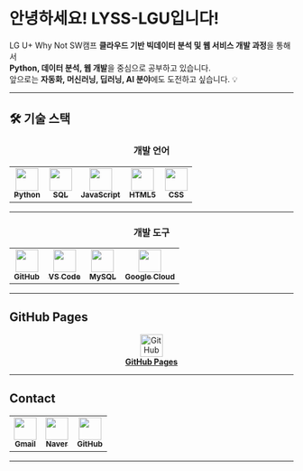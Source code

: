 # 안녕하세요! LYSS-LGU입니다!

LG U+ Why Not SW캠프
**클라우드 기반 빅데이터 분석 및 웹 서비스 개발 과정**을 통해서  
**Python, 데이터 분석, 웹 개발**을 중심으로 공부하고 있습니다.  
앞으로는 **자동화, 머신러닝, 딥러닝, AI 분야**에도 도전하고 싶습니다. 💡

---

## 🛠 기술 스택

<div align="center">

### 개발 언어

</div>

<div align="center">
  <table align="center">
    <tr>
      <td align="center">
        <a href="https://www.python.org/" target="_blank">
          <img src="https://noticon-static.tammolo.com/dgggcrkxq/image/upload/v1580829175/noticon/mkgg8pvtcifnagvwhjtt.svg" width="40"/><br/>
          <sub><strong>Python</strong></sub>
        </a>
      </td>
      <td align="center">
        <a href="https://www.mysql.com/" target="_blank">
          <img src="https://noticon-static.tammolo.com/dgggcrkxq/image/upload/v1574153502/noticon/aun9na6b8htufz2lwdo0.jpg" width="40"/><br/>
          <sub><strong>SQL</strong></sub>
        </a>
      </td>
      <td align="center">
        <a href="https://developer.mozilla.org/ko/docs/Web/JavaScript" target="_blank">
          <img src="https://noticon-static.tammolo.com/dgggcrkxq/image/upload/v1567008394/noticon/ohybolu4ensol1gzqas1.png" width="40"/><br/>
          <sub><strong>JavaScript</strong></sub>
        </a>
      </td>
      <td align="center">
        <a href="https://developer.mozilla.org/ko/docs/Web/HTML" target="_blank">
          <img src="https://noticon-static.tammolo.com/dgggcrkxq/image/upload/v1566995514/noticon/jufppyr8htislboas4ve.png" width="40"/><br/>
          <sub><strong>HTML5</strong></sub>
        </a>
      </td>
      <td align="center">
        <a href="https://developer.mozilla.org/ko/docs/Web/CSS" target="_blank">
          <img src="https://noticon-static.tammolo.com/dgggcrkxq/image/upload/v1678672480/noticon/qblxu9uo0uuitucuzhjy.png" width="40"/><br/>
          <sub><strong>CSS</strong></sub>
        </a>
      </td>
    </tr>
  </table>
</div>

---

<div align="center">

### 개발 도구

</div>

<div align="center">
  <table align="center">
    <tr>
      <td align="center">
        <a href="https://github.com/" target="_blank">
          <img src="https://noticon-static.tammolo.com/dgggcrkxq/image/upload/v1566899596/noticon/slhw4nu8hybreryigopq.png" width="40"/><br/>
          <sub><strong>GitHub</strong></sub>
        </a>
      </td>
      <td align="center">
        <a href="https://code.visualstudio.com/" target="_blank">
          <img src="https://noticon-static.tammolo.com/dgggcrkxq/image/upload/v1629987802/noticon/qxvhd6gnagplyp6crw33.png" width="40"/><br/>
          <sub><strong>VS Code</strong></sub>
        </a>
      </td>
      <td align="center">
        <a href="https://www.mysql.com/" target="_blank">
          <img src="https://noticon-static.tammolo.com/dgggcrkxq/image/upload/v1603423163/noticon/az0cvs28lm7gxoowlsva.png" width="40"/><br/>
          <sub><strong>MySQL</strong></sub>
        </a>
      </td>
      <td align="center">
        <a href="https://cloud.google.com/" target="_blank">
          <img src="https://noticon-static.tammolo.com/dgggcrkxq/image/upload/v1607786761/noticon/dfwzjgowyq7ccpko3x1g.png" width="40"/><br/>
          <sub><strong>Google Cloud</strong></sub>
        </a>
      </td>
    </tr>
  </table>
</div>

---

## GitHub Pages

<div align="center"> 
  <a href="https://lyss-lgu.github.io/homepage/" target="_blank">
    <img src="https://noticon-static.tammolo.com/dgggcrkxq/image/upload/v1566899596/noticon/slhw4nu8hybreryigopq.png" width="40" alt="GitHub Pages" title="내 포트폴리오 보기"/><br/>
    <strong>GitHub Pages</strong>
  </a>
</div>

---

## Contact

<div align="center">
  <table align="center">
    <tr>
      <td align="center">
        <a href="mailto:leeyss1991@gmail.com">
          <img src="https://noticon-static.tammolo.com/dgggcrkxq/image/upload/v1606895317/noticon/cffnbxeed08p0l4u44ru.png" width="40"/><br/>
          <sub><strong>Gmail</strong></sub>
        </a>
      </td>
      <td align="center">
        <a href="mailto:lyss91@naver.com">
          <img src="https://noticon-static.tammolo.com/dgggcrkxq/image/upload/v1644169460/noticon/frvhykszxhjz4asz77oi.png" width="40"/><br/>
          <sub><strong>Naver</strong></sub>
        </a>
      </td>
      <td align="center">
        <a href="https://github.com/LYSS-LGU" target="_blank">
          <img src="https://noticon-static.tammolo.com/dgggcrkxq/image/upload/v1566899596/noticon/slhw4nu8hybreryigopq.png" width="40"/><br/>
          <sub><strong>GitHub</strong></sub>
        </a>
      </td>
    </tr>
  </table>
</div>

---

<!-- ## GitHub 활동 통계 -->

<!-- <div align="center">  -->

<!-- ![GitHub stats](https://github-readme-stats.vercel.app/api?username=LYSS-LGU&show_icons=true&theme=default)  -->

<!-- </div>  -->
